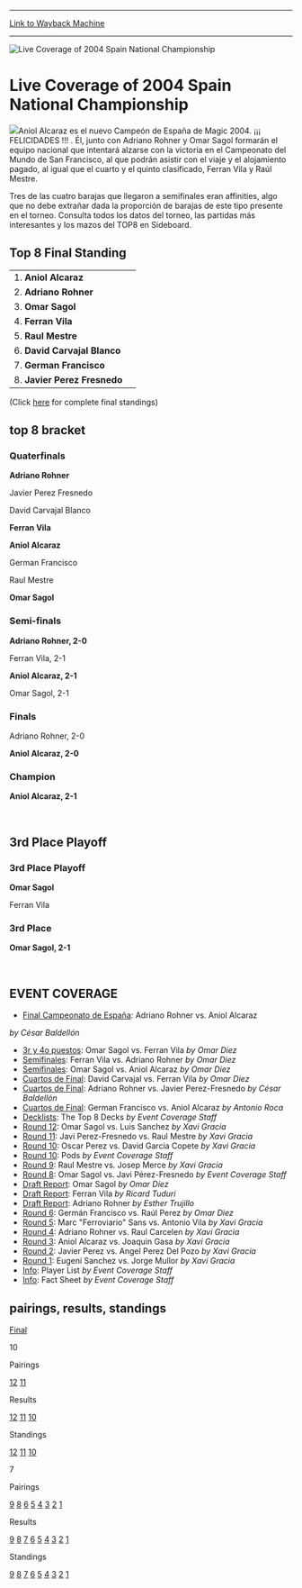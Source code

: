 
---
[Link to Wayback Machine](https://web.archive.org/web/20151205230035/http://magic.wizards.com/en/events/coverage/live-coverage-2004-spain-national-championship)

[_metadata_:description]:- "*/ /*-->*/"
[_metadata_:generator]:- "Drupal 7 (http://drupal.org)"
[_metadata_:node]:- "584671"
[_metadata_:source]:- "div-block-system-main"
[_metadata_:title]:- "Live Coverage of 2004 Spain National Championship"
[_metadata_:wayback_capture_timestamp]:- "2015-12-05 23:00:35"
[_metadata_:wayback_raw_url]:- "https://web.archive.org/web/20151205230035id_/http://magic.wizards.com/en/events/coverage/live-coverage-2004-spain-national-championship"
[_metadata_:wayback_url]:- "http://magic.wizards.com/en/events/coverage/live-coverage-2004-spain-national-championship"
---







![Live Coverage of 2004 Spain National Championship](https://media.magic.wizards.com/images/banner/large_1.jpg)





Live Coverage of 2004 Spain National Championship
=================================================











![](https://media.magic.wizards.com/image_legacy_migration/sideboard/images/spnat04/win.jpg)Aniol Alcaraz es el nuevo Campeón de España de Magic 2004. ¡¡¡ FELICIDADES !!! . Él, junto con Adriano Rohner y Omar Sagol formarán el equipo nacional que intentará alzarse con la victoria en el Campeonato del Mundo de San Francisco, al que podrán asistir con el viaje y el alojamiento pagado, al igual que el cuarto y el quinto clasificado, Ferran Vila y Raúl Mestre.


Tres de las cuatro barajas que llegaron a semifinales eran affinities, algo que no debe extrañar dada la proporción de barajas de este tipo presente en el torneo. Consulta todos los datos del torneo, las partidas más interesantes y los mazos del TOP8 en Sideboard.




Top 8 Final Standing
--------------------




|  |  |
| --- | --- |
| 1. **Aniol Alcaraz** |
| 2. **Adriano Rohner** |
| 3. **Omar Sagol** |
| 4. **Ferran Vila** |
| 5. **Raul Mestre** |
| 6. **David Carvajal Blanco** |
| 7. **German Francisco** |
| 8. **Javier Perez Fresnedo** |


(Click [here](/en/articles/archive/event-coverage/live-coverage-2004-spain-nationals-2004-07-18-32) for complete final standings)



top 8 bracket
-------------





### Quaterfinals





**Adriano Rohner**




Javier Perez Fresnedo






David Carvajal Blanco




**Ferran Vila**






**Aniol Alcaraz**




German Francisco






Raul Mestre




**Omar Sagol**







### Semi-finals





**Adriano Rohner, 2-0**




Ferran Vila, 2-1






**Aniol Alcaraz, 2-1**




Omar Sagol, 2-1







### Finals





Adriano Rohner, 2-0




**Aniol Alcaraz, 2-0**







### Champion





**Aniol Alcaraz, 2-1**








 

3rd Place Playoff
-----------------





### 3rd Place Playoff





**Omar Sagol**




Ferran Vila







### 3rd Place





**Omar Sagol, 2-1**








 


EVENT COVERAGE
--------------




* [Final Campeonato de España](/en/articles/archive/event-coverage/live-coverage-2004-spain-nationals-2004-07-18-3): Adriano Rohner vs. Aniol Alcaraz

 *by César Baldellón*
* [3r y 4o puestos](/en/articles/archive/event-coverage/live-coverage-2004-spain-nationals-2004-07-18): Omar Sagol vs. Ferran Vila
 *by Omar Diez*
* [Semifinales](/en/articles/archive/event-coverage/live-coverage-2004-spain-nationals-2004-07-18-24): Ferran Vila vs. Adriano Rohner
 *by Omar Diez*
* [Semifinales](/en/articles/archive/event-coverage/live-coverage-2004-spain-nationals-2004-07-18-25): Omar Sagol vs. Aniol Alcaraz
 *by Omar Diez*
* [Cuartos de Final](/en/articles/archive/event-coverage/live-coverage-2004-spain-nationals-2004-07-18-14): David Carvajal vs. Ferran Vila
 *by Omar Diez*
* [Cuartos de Final](/en/articles/archive/event-coverage/live-coverage-2004-spain-nationals-2004-07-18-16): Adriano Rohner vs. Javier Perez-Fresnedo
 *by César Baldellón*
* [Cuartos de Final](/en/articles/archive/event-coverage/live-coverage-2004-spain-nationals-2004-07-18-15): German Francisco vs. Aniol Alcaraz
 *by Antonio Roca*
* [Decklists](/en/articles/archive/event-coverage/live-coverage-2004-spain-nationals-2004-07-19): The Top 8 Decks
 *by Event Coverage Staff*
* [Round 12](/en/articles/archive/event-coverage/live-coverage-2004-spain-nationals-2004-07-18-6): Omar Sagol vs. Luis Sanchez
 *by Xavi Gracia*
* [Round 11](/en/articles/archive/event-coverage/live-coverage-2004-spain-nationals-2004-07-18-5): Javi Perez-Fresnedo vs. Raul Mestre
 *by Xavi Gracia*
* [Round 10](/en/articles/archive/event-coverage/live-coverage-2004-spain-nationals-2004-07-18-4): Oscar Perez vs. David Garcia Copete
 *by Xavi Gracia*
* [Round 10](/en/articles/archive/event-coverage/live-coverage-2004-spain-nationals-2004-07-18-17): Pods
 *by Event Coverage Staff*
* [Round 9](/en/articles/archive/event-coverage/live-coverage-2004-spain-nationals-2004-07-18-8): Raul Mestre vs. Josep Merce
 *by Xavi Gracia*
* [Round 8](/en/articles/archive/event-coverage/live-coverage-2004-spain-nationals-2004-07-18-7): Omar Sagol vs. Javi Pérez-Fresnedo
 *by Event Coverage Staff*
* [Draft Report](/en/articles/archive/event-coverage/live-coverage-2004-spain-nationals-2004-07-18-2): Omar Sagol
 *by Omar Díez*
* [Draft Report](/en/articles/archive/event-coverage/live-coverage-2004-spain-nationals-2004-07-18-1): Ferran Vila
 *by Ricard Tuduri*
* [Draft Report](/en/articles/archive/event-coverage/live-coverage-2004-spain-nationals-2004-07-18-0): Adriano Rohner
 *by Esther Trujillo*
* [Round 6](/en/articles/archive/event-coverage/live-coverage-2004-spain-nationals-2004-07-17-4): Germán Francisco vs. Raúl Perez
 *by Omar Diez*
* [Round 5](/en/articles/archive/event-coverage/live-coverage-2004-spain-nationals-2004-07-17-3): Marc "Ferroviario" Sans vs. Antonio Vila
 *by Xavi Gracia*
* [Round 4](/en/articles/archive/event-coverage/live-coverage-2004-spain-nationals-2004-07-17-2): Adriano Rohner vs. Raul Carcelen
 *by Xavi Gracia*
* [Round 3](/en/articles/archive/event-coverage/live-coverage-2004-spain-nationals-2004-07-17-1): Aniol Alcaraz vs. Joaquin Gasa
 *by Xavi Gracia*
* [Round 2](/en/articles/archive/event-coverage/live-coverage-2004-spain-nationals-2004-07-17-0): Javier Perez vs. Angel Perez Del Pozo
 *by Xavi Gracia*
* [Round 1](/en/articles/archive/event-coverage/live-coverage-2004-spain-nationals-2004-07-17): Eugeni Sanchez vs. Jorge Mullor
 *by Xavi Gracia*
* [Info](/en/articles/archive/event-coverage/live-coverage-2004-spain-nationals-2004-07-17-10): Player List
 *by Event Coverage Staff*
* [Info](http://magic.wizards.com/es/articles/archive/feature/national-championship-spain-2008-2004-06-10): Fact Sheet
 *by Event Coverage Staff*



pairings, results, standings
----------------------------




[Final](/en/articles/archive/event-coverage/live-coverage-2004-spain-nationals-2004-07-18-32)






10




Pairings


[12](/en/articles/archive/event-coverage/live-coverage-2004-spain-nationals-2004-07-18-11) [11](/en/articles/archive/event-coverage/live-coverage-2004-spain-nationals-2004-07-18-10)




Results


[12](/en/articles/archive/event-coverage/live-coverage-2004-spain-nationals-2004-07-18-20) [11](/en/articles/archive/event-coverage/live-coverage-2004-spain-nationals-2004-07-18-19) [10](/en/articles/archive/event-coverage/live-coverage-2004-spain-nationals-2004-07-18-18)




Standings


[12](/en/articles/archive/event-coverage/live-coverage-2004-spain-nationals-2004-07-18-28) [11](/en/articles/archive/event-coverage/live-coverage-2004-spain-nationals-2004-07-18-27) [10](/en/articles/archive/event-coverage/live-coverage-2004-spain-nationals-2004-07-18-26)






7




Pairings


[9](/en/articles/archive/event-coverage/live-coverage-2004-spain-nationals-2004-07-18-13) [8](/en/articles/archive/event-coverage/live-coverage-2004-spain-nationals-2004-07-18-12) [6](/en/articles/archive/event-coverage/live-coverage-2004-spain-nationals-2004-07-17-9) [5](/en/articles/archive/event-coverage/live-coverage-2004-spain-nationals-2004-07-17-8) [4](/en/articles/archive/event-coverage/live-coverage-2004-spain-nationals-2004-07-17-7) [3](/en/articles/archive/event-coverage/live-coverage-2004-spain-nationals-2004-07-17-6) [2](/en/articles/archive/event-coverage/live-coverage-2004-spain-nationals-2004-07-17-5) [1](/en/articles/archive/event-coverage/live-coverage-2004-spain-nationals-2004-07-18-9)




Results


[9](/en/articles/archive/event-coverage/live-coverage-2004-spain-nationals-2004-07-18-23) [8](/en/articles/archive/event-coverage/live-coverage-2004-spain-nationals-2004-07-18-22) [7](/en/articles/archive/event-coverage/live-coverage-2004-spain-nationals-2004-07-18-21) [6](/en/articles/archive/event-coverage/live-coverage-2004-spain-nationals-2004-07-17-16) [5](/en/articles/archive/event-coverage/live-coverage-2004-spain-nationals-2004-07-17-15) [4](/en/articles/archive/event-coverage/live-coverage-2004-spain-nationals-2004-07-17-14) [3](/en/articles/archive/event-coverage/live-coverage-2004-spain-nationals-2004-07-17-13) [2](/en/articles/archive/event-coverage/live-coverage-2004-spain-nationals-2004-07-17-12) [1](/en/articles/archive/event-coverage/live-coverage-2004-spain-nationals-2004-07-17-11)




Standings


[9](/en/articles/archive/event-coverage/live-coverage-2004-spain-nationals-2004-07-18-31) [8](/en/articles/archive/event-coverage/live-coverage-2004-spain-nationals-2004-07-18-30) [7](/en/articles/archive/event-coverage/live-coverage-2004-spain-nationals-2004-07-18-29) [6](/en/articles/archive/event-coverage/live-coverage-2004-spain-nationals-2004-07-17-22) [5](/en/articles/archive/event-coverage/live-coverage-2004-spain-nationals-2004-07-17-21) [4](/en/articles/archive/event-coverage/live-coverage-2004-spain-nationals-2004-07-17-20) [3](/en/articles/archive/event-coverage/live-coverage-2004-spain-nationals-2004-07-17-19) [2](/en/articles/archive/event-coverage/live-coverage-2004-spain-nationals-2004-07-17-18) [1](/en/articles/archive/event-coverage/live-coverage-2004-spain-nationals-2004-07-17-17)





 

